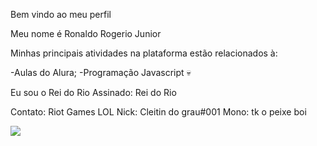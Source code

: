 Bem vindo ao meu perfil 

Meu nome é Ronaldo Rogerio Junior

Minhas principais atividades na plataforma estão relacionados à:

-Aulas do Alura;
-Programação Javascript 💀

Eu sou o Rei do Rio
Assinado: Rei do Rio

Contato:
Riot Games LOL
Nick: Cleitin do grau#001 
Mono: tk o peixe boi

![](https://ddragon.leagueoflegends.com/cdn/img/champion/splash/TahmKench_20.jpg)
